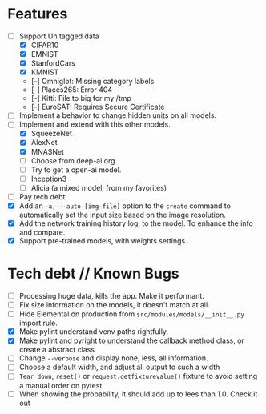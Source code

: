 # Features

- [ ] Support Un tagged data
    - [x] CIFAR10
    - [x] EMNIST
    - [x] StanfordCars
    - [x] KMNIST
    - [-] Omniglot: Missing category labels
    - [-] Places265: Error 404
    - [-] Kitti: File to big for my /tmp
    - [-] EuroSAT: Requires Secure Certificate
- [ ] Implement a behavior to change hidden units on all models.
- [ ] Implement and extend with this other models.
    - [x] SqueezeNet
    - [x] AlexNet
    - [x] MNASNet
    - [ ] Choose from deep-ai.org
    - [ ] Try to get a open-ai model.
    - [ ] Inception3
    - [ ] Alicia (a mixed model, from my favorites)
- [ ] Pay tech debt.
- [x] Add an `-a, --auto [img-file]`  option to the `create` command to automatically set the input size
      based on the image resolution.
- [x] Add the network training history log, to the model. To enhance the info and compare.
- [x] Support pre-trained models, with weights settings.

# Tech debt // Known Bugs

* [ ] Processing huge data, kills the app. Make it performant.
* [ ] Fix size information on the models, it doesn't match at all.
* [ ] Hide Elemental on production from `src/modules/models/__init__.py` import rule.
* [x] Make pylint understand venv paths rightfully.
* [x] Make pylint and pyright to understand the callback method class, or create a abstract class
* [ ] Change `--verbose` and display none, less, all information.
* [ ] Choose a default width, and adjust all output to such a width
* [ ] `Tear_down`, `reset()` or `request.getfixturevalue()` fixture to avoid setting a manual order on pytest
* [ ] When showing the probability, it should add up to lees than 1.0. Check it out
